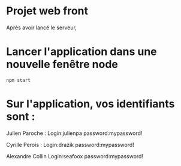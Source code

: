 # Projet web front

Après avoir lancé le serveur,

# Lancer l'application dans une nouvelle fenêtre node

<code>npm start</code>


#  Sur l'application, vos identifiants sont :

Julien Paroche : Login:julienpa password:mypassword!

Cyrille Perois : Login:drazik password:mypassword!

Alexandre Collin Login:seafoox password:mypassword!
